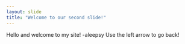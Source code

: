 ```yaml
---
layout: slide
title: "Welcome to our second slide!"
---
```

Hello and welcome to my site! -aleepsy
Use the left arrow to go back!
